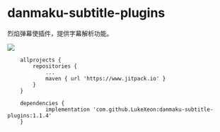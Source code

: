 # danmaku-subtitle-plugins
烈焰弹幕使插件，提供字幕解析功能。

![](https://www.jitpack.io/v/LukeXeon/danmaku-subtitle-plugins.svg)
```
	allprojects {
		repositories {
			...
			maven { url 'https://www.jitpack.io' }
		}
	}
```
```
	dependencies {
	        implementation 'com.github.LukeXeon:danmaku-subtitle-plugins:1.1.4'
	}
```
